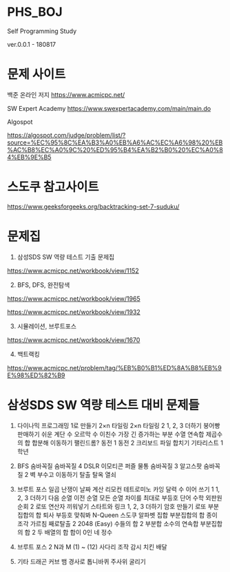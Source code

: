 # PHS_BOJ

Self Programming Study

ver.0.0.1 - 180817



# 문제 사이트

백준 온라인 저지
https://www.acmicpc.net/


SW Expert Academy
https://www.swexpertacademy.com/main/main.do

Algospot

https://algospot.com/judge/problem/list/?source=%EC%95%8C%EA%B3%A0%EB%A6%AC%EC%A6%98%20%EB%AC%B8%EC%A0%9C%20%ED%95%B4%EA%B2%B0%20%EC%A0%84%EB%9E%B5


# 스도쿠 참고사이트

https://www.geeksforgeeks.org/backtracking-set-7-suduku/



# 문제집

1. 삼성SDS SW 역량 테스트 기출 문제집

https://www.acmicpc.net/workbook/view/1152


2. BFS, DFS, 완전탐색

https://www.acmicpc.net/workbook/view/1965

https://www.acmicpc.net/workbook/view/1932


3. 시뮬레이션, 브루트포스

https://www.acmicpc.net/workbook/view/1670


4. 백트랙킹

https://www.acmicpc.net/problem/tag/%EB%B0%B1%ED%8A%B8%EB%9E%98%ED%82%B9


# 삼성SDS SW 역량 테스트 대비 문제들

1. 다이나믹 프로그래밍 
 1로 만들기
 2×n 타일링
 2×n 타일링 2
 1, 2, 3 더하기
 붕어빵 판매하기
 쉬운 계단 수
 오르막 수
 이친수
 가장 긴 증가하는 부분 수열
 연속합
 제곱수의 합
 합분해
 이동하기
 팰린드롬?
 동전 1
 동전 2
 크리보드
 파일 합치기
 기타리스트
 1학년

2. BFS 
 숨바꼭질
 숨바꼭질 4
 DSLR
 이모티콘
 퍼즐
 물통
 숨바꼭질 3
 알고스팟
 숨바꼭질 2
 벽 부수고 이동하기
 탈출
 탈옥
 열쇠

3. 브루트 포스 
 일곱 난쟁이
 날짜 계산
 리모컨
 테트로미노
 카잉 달력
 수 이어 쓰기 1
 1, 2, 3 더하기
 다음 순열
 이전 순열
 모든 순열
 차이를 최대로
 부등호
 단어 수학
 외판원 순회 2
 로또
 연산자 끼워넣기
 스타트와 링크
 1, 2, 3 더하기
 암호 만들기
 로또
 부분집합의 합
 퇴사
 부등호
 맞춰봐
 N-Queen
 스도쿠
 알파벳
 집합
 부분집합의 합
 종이 조각
 가르침
 째로탈출 2
 2048 (Easy)
 수들의 합 2
 부분합
 소수의 연속합
 부분집합의 합 2
 두 배열의 합
 합이 0인 네 정수

4. 브루트 포스 2 
 N과 M (1) ~ (12)
 사다리 조작
 감시
 치킨 배달

5. 기타 
 드래곤 커브
 뱀
 경사로
 톱니바퀴
 주사위 굴리기
